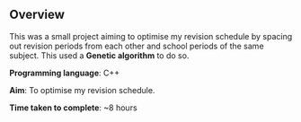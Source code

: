 ## Overview

This was a small project aiming to optimise my revision schedule by spacing out revision periods from each other and school periods of the same subject. This used a **Genetic algorithm** to do so.

**Programming language**: C++

**Aim**: To optimise my revision schedule.

**Time taken to complete**: ~8 hours
